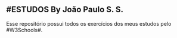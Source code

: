 #ESTUDOS By João Paulo S. S.
-
Esse repositório possui todos os exercícios dos meus estudos pelo #W3Schools#.
